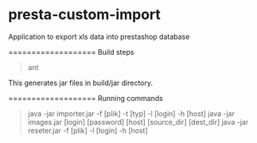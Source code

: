 presta-custom-import
====================

Application to export xls data into prestashop database

===================
Build steps
> ant

This generates jar files in build/jar directory.

===================
Running commands
> java -jar importer.jar -f [plik] -t [typ] -l [login] -h [host]
> java -jar images.jar [login] [password] [host] [source_dir] [dest_dir]
> java -jar reseter.jar -f [plik] -l [login] -h [host]
